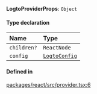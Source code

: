 **LogtoProviderProps**: `Object`

#### Type declaration

| Name        | Type                            |
| :---------- | :------------------------------ |
| `children?` | `ReactNode`                     |
| `config`    | [`LogtoConfig`](LogtoConfig.md) |

#### Defined in

[packages/react/src/provider.tsx:6](https://github.com/logto-io/js/blob/5254dee/packages/react/src/provider.tsx#L6)
